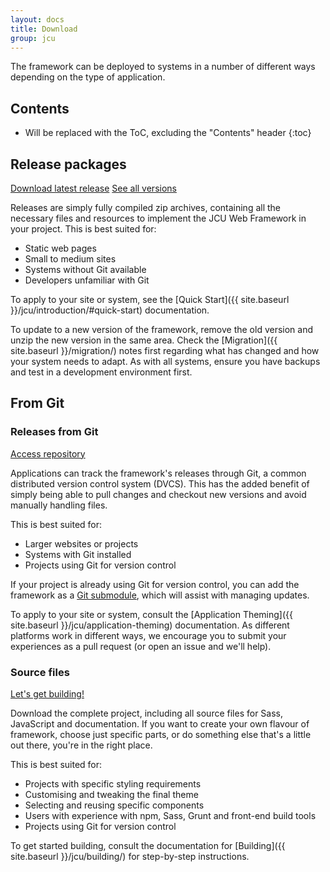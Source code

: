 ```yaml
---
layout: docs
title: Download
group: jcu
---
```


The framework can be deployed to systems in a number of different ways depending
on the type of application.

## Contents

* Will be replaced with the ToC, excluding the "Contents" header
{:toc}


## Release packages

<a class="btn btn-outline-primary" href="{{ site.download.dist }}">Download
latest release</a>
<a class="btn btn-outline-primary" href="{{ site.download.releases }}">See all
versions</a>

Releases are simply fully compiled zip archives, containing all the necessary
files and resources to implement the JCU Web Framework in your project.  This is
best suited for:

* Static web pages
* Small to medium sites
* Systems without Git available
* Developers unfamiliar with Git

To apply to your site or system, see the
[Quick Start]({{ site.baseurl }}/jcu/introduction/#quick-start) documentation.

To update to a new version of the framework, remove the old version and unzip
the new version in the same area.  Check the [Migration]({{ site.baseurl
}}/migration/) notes first regarding what has changed and how your system needs to
adapt.  As with all systems, ensure you have backups and test in a development
environment first.

## From Git

### Releases from Git

<a class="btn btn-outline-primary" href="{{ site.repo }}">Access repository</a>

Applications can track the framework's releases through Git, a common
distributed version control system (DVCS).  This has the added benefit of simply
being able to pull changes and checkout new versions and avoid manually handling
files.

This is best suited for:

* Larger websites or projects
* Systems with Git installed
* Projects using Git for version control

If your project is already using Git for version control, you can add
the framework as a [Git
submodule](http://www.git-scm.com/book/en/Git-Tools-Submodules), which will
assist with managing updates.

To apply to your site or system, consult the [Application Theming]({{
site.baseurl }}/jcu/application-theming) documentation.  As different platforms
work in different ways, we encourage you to submit your experiences as a pull
request (or open an issue and we'll help).

### Source files

<a class="btn btn-outline-primary" href="{{ site.baseurl }}/jcu/building/">Let's get building!</a>

Download the complete project, including all source files for Sass, JavaScript
and documentation.  If you want to create your own flavour of framework, choose
just specific parts, or do something else that's a little out there, you're in
the right place.

This is best suited for:

* Projects with specific styling requirements
* Customising and tweaking the final theme
* Selecting and reusing specific components
* Users with experience with npm, Sass, Grunt and front-end build tools
* Projects using Git for version control

To get started building, consult the documentation for
[Building]({{ site.baseurl }}/jcu/building/) for step-by-step instructions.
